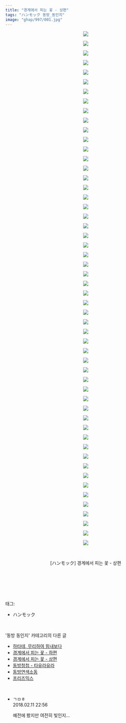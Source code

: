 ```yaml
---
title: "경계에서 피는 꽃 - 상편"
tags: "ハンモック 동방_동인지"
image: "ghap/997/001.jpg"
---
```

<div class="article">
<p style="text-align: center; clear: none; float: none;"><img src="{{ site.nasurl }}/ghap/997/001.jpg"/></p>
<p style="text-align: center; clear: none; float: none;"><img src="{{ site.nasurl }}/ghap/997/002.jpg"/></p>
<p style="text-align: center; clear: none; float: none;"><img src="{{ site.nasurl }}/ghap/997/003.jpg"/></p>
<p style="text-align: center; clear: none; float: none;"><img src="{{ site.nasurl }}/ghap/997/004.jpg"/></p>
<p style="text-align: center; clear: none; float: none;"><img src="{{ site.nasurl }}/ghap/997/005.jpg"/></p>
<p style="text-align: center; clear: none; float: none;"><img src="{{ site.nasurl }}/ghap/997/006.jpg"/></p>
<p style="text-align: center; clear: none; float: none;"><img src="{{ site.nasurl }}/ghap/997/007.jpg"/></p>
<p style="text-align: center; clear: none; float: none;"><img src="{{ site.nasurl }}/ghap/997/008.jpg"/></p>
<p style="text-align: center; clear: none; float: none;"><img src="{{ site.nasurl }}/ghap/997/009.jpg"/></p>
<p style="text-align: center; clear: none; float: none;"><img src="{{ site.nasurl }}/ghap/997/010.jpg"/></p>
<p style="text-align: center; clear: none; float: none;"><img src="{{ site.nasurl }}/ghap/997/011.jpg"/></p>
<p style="text-align: center; clear: none; float: none;"><img src="{{ site.nasurl }}/ghap/997/012.jpg"/></p>
<p style="text-align: center; clear: none; float: none;"><img src="{{ site.nasurl }}/ghap/997/013.jpg"/></p>
<p style="text-align: center; clear: none; float: none;"><img src="{{ site.nasurl }}/ghap/997/014.jpg"/></p>
<p style="text-align: center; clear: none; float: none;"><img src="{{ site.nasurl }}/ghap/997/015.jpg"/></p>
<p style="text-align: center; clear: none; float: none;"><img src="{{ site.nasurl }}/ghap/997/016.jpg"/></p>
<p style="text-align: center; clear: none; float: none;"><img src="{{ site.nasurl }}/ghap/997/017.jpg"/></p>
<p style="text-align: center; clear: none; float: none;"><img src="{{ site.nasurl }}/ghap/997/018.jpg"/></p>
<p style="text-align: center; clear: none; float: none;"><img src="{{ site.nasurl }}/ghap/997/019.jpg"/></p>
<p style="text-align: center; clear: none; float: none;"><img src="{{ site.nasurl }}/ghap/997/020.jpg"/></p>
<p style="text-align: center; clear: none; float: none;"><img src="{{ site.nasurl }}/ghap/997/021.jpg"/></p>
<p style="text-align: center; clear: none; float: none;"><img src="{{ site.nasurl }}/ghap/997/022.jpg"/></p>
<p style="text-align: center; clear: none; float: none;"><img src="{{ site.nasurl }}/ghap/997/023.jpg"/></p>
<p style="text-align: center; clear: none; float: none;"><img src="{{ site.nasurl }}/ghap/997/024.jpg"/></p>
<p style="text-align: center; clear: none; float: none;"><img src="{{ site.nasurl }}/ghap/997/025.jpg"/></p>
<p style="text-align: center; clear: none; float: none;"><img src="{{ site.nasurl }}/ghap/997/026.jpg"/></p>
<p style="text-align: center; clear: none; float: none;"><img src="{{ site.nasurl }}/ghap/997/027.jpg"/></p>
<p style="text-align: center; clear: none; float: none;"><img src="{{ site.nasurl }}/ghap/997/028.jpg"/></p>
<p style="text-align: center; clear: none; float: none;"><img src="{{ site.nasurl }}/ghap/997/029.jpg"/></p>
<p style="text-align: center; clear: none; float: none;"><img src="{{ site.nasurl }}/ghap/997/030.jpg"/></p>
<p style="text-align: center; clear: none; float: none;"><img src="{{ site.nasurl }}/ghap/997/031.jpg"/></p>
<p style="text-align: center; clear: none; float: none;"><img src="{{ site.nasurl }}/ghap/997/032.jpg"/></p>
<p style="text-align: center; clear: none; float: none;"><img src="{{ site.nasurl }}/ghap/997/033.jpg"/></p>
<p style="text-align: center; clear: none; float: none;"><img src="{{ site.nasurl }}/ghap/997/034.jpg"/></p>
<p style="text-align: center; clear: none; float: none;"><img src="{{ site.nasurl }}/ghap/997/035.jpg"/></p>
<p style="text-align: center; clear: none; float: none;"><img src="{{ site.nasurl }}/ghap/997/036.jpg"/></p>
<p style="text-align: center; clear: none; float: none;"><img src="{{ site.nasurl }}/ghap/997/037.jpg"/></p>
<p style="text-align: center; clear: none; float: none;"><img src="{{ site.nasurl }}/ghap/997/038.jpg"/></p>
<p style="text-align: center; clear: none; float: none;"><img src="{{ site.nasurl }}/ghap/997/039.jpg"/></p>
<p style="text-align: center; clear: none; float: none;"><img src="{{ site.nasurl }}/ghap/997/040.jpg"/></p>
<p style="text-align: center; clear: none; float: none;"><img src="{{ site.nasurl }}/ghap/997/041.jpg"/></p>
<p style="text-align: center; clear: none; float: none;"><img src="{{ site.nasurl }}/ghap/997/042.jpg"/></p>
<p style="text-align: center; clear: none; float: none;"><img src="{{ site.nasurl }}/ghap/997/043.jpg"/></p>
<p style="text-align: center; clear: none; float: none;"><img src="{{ site.nasurl }}/ghap/997/044.jpg"/></p>
<p style="text-align: center; clear: none; float: none;"><img src="{{ site.nasurl }}/ghap/997/045.jpg"/></p>
<p style="text-align: center; clear: none; float: none;"><img src="{{ site.nasurl }}/ghap/997/046.jpg"/></p>
<p style="text-align: center; clear: none; float: none;"><img src="{{ site.nasurl }}/ghap/997/047.jpg"/></p>
<p style="text-align: center; clear: none; float: none;"><img src="{{ site.nasurl }}/ghap/997/048.jpg"/></p>
<p style="text-align: center; clear: none; float: none;"><img src="{{ site.nasurl }}/ghap/997/049.jpg"/></p>
<p style="text-align: center; clear: none; float: none;"><img src="{{ site.nasurl }}/ghap/997/050.jpg"/></p>
<p style="text-align: center; clear: none; float: none;"><img src="{{ site.nasurl }}/ghap/997/051.jpg"/></p>
<p style="text-align: center; clear: none; float: none;"><img src="{{ site.nasurl }}/ghap/997/052.jpg"/></p>
<p style="text-align: center; clear: none; float: none;"><img src="{{ site.nasurl }}/ghap/997/053.jpg"/></p>
<p style="text-align: center; clear: none; float: none;"><img src="{{ site.nasurl }}/ghap/997/054.jpg"/></p>
<p style="text-align: center; clear: none; float: none;"><br/></p>
<p style="text-align: center; clear: none; float: none;">[ハンモック] 경계에서 피는 꽃 - 상편</p>
<p style="text-align: center; clear: none; float: none;"><br/></p>
<p><br/></p>
</div><br/>
<div class="tagTrail">
<p>태그: </p>
<ul>
<li>ハンモック</li>
</ul>
</div><br/>
<div class="another">
<p>'동방 동인지' 카테고리의 다른 글</p>
<ul>
<li><a href="/2016-07-21-ghap_999">하타테, 무리하여 힘내보다</a></li>
<li><a href="/2016-07-21-ghap_998">경계에서 피는 꽃 - 하편</a></li>
<li><a href="/2016-07-21-ghap_997">경계에서 피는 꽃 - 상편</a></li>
<li><a href="/2016-07-21-ghap_995">동방청첩 - 타유라유라</a></li>
<li><a href="/2016-07-21-ghap_994">동방연색소동</a></li>
<li><a href="/2016-07-21-ghap_992">프리즈믹스</a></li>
</ul>
</div><br/>
<div class="cb_module cb_fluid">
<div class="cb_wrt cb_profile">
<div class="comment">
<ul>
<li class="cb_thumb_off" id="comment15197644">
<div class="cb_comment_area">
<div class="cb_info_area">
<div class="cb_section">
<span class="cb_nick_name">ㄱㅁㅎ</span>
</div>
<div class="cb_section">
<span class="cb_date">2018.02.11 22:56 </span>
</div>
</div>
<div class="cb_dsc_comment">
<p class="cb_dsc">
											예전에 봤지만 여전히 빛인지...
										</p>
</div>
</div></li>
</ul>
</div>
</div><!-- commentList close -->
</div><br/>
